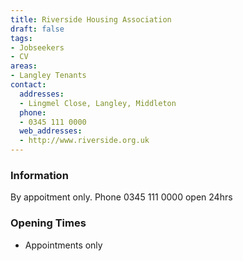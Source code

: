 ```yaml
---
title: Riverside Housing Association
draft: false
tags:
- Jobseekers
- CV
areas:
- Langley Tenants
contact:
  addresses:
  - Lingmel Close, Langley, Middleton
  phone:
  - 0345 111 0000
  web_addresses:
  - http://www.riverside.org.uk
---
```


### Information
By appoitment only. 
Phone 0345 111 0000 open 24hrs

### Opening Times
* Appointments only

